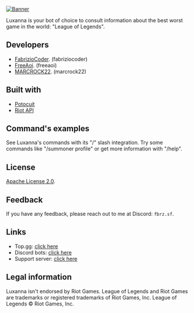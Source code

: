 [![Banner](https://i.imgur.com/biAW7gB.png)](https://discord.com/api/oauth2/authorize?client_id=949565943275720736&permissions=2147796992&scope=bot%20applications.commands)

Luxanna is your bot of choice to consult information about the best worst game in the world: "League of Legends".

## Developers

- [FabrizioCoder](https://www.github.com/FabrizioCoder). (fabriziocoder)
- [FreeAoi](https://github.com/FreeAoi). (freeaoi)
- [MARCROCK22](https://github.com/MARCROCK22). (marcrock22)

## Built with

- [Potocuit]()
- [Riot API](https://developer.riotgames.com/)

## Command's examples

See Luxanna's commands with its "/" slash integration. Try some commands like "/summoner profile" or get more information with "/help".

<!-- ![Profile Command](https://i.imgur.com/RoudP5n.png)

![LastMatch Command](https://i.imgur.com/xakSYOH.png) -->

## License

[Apache License 2.0](https://choosealicense.com/licenses/apache-2.0/).

## Feedback

If you have any feedback, please reach out to me at Discord: `fbrz.sf`.

## Links

- Top.gg: [click here](https://top.gg/bot/949565943275720736)
- Discord bots: [click here](https://discord.bots.gg/bots/949565943275720736)
- Support server: [click here](https://discord.gg/AcruVkyYHm)

## Legal information

Luxanna isn't endorsed by Riot Games.
League of Legends and Riot Games are trademarks or registered trademarks of Riot Games, Inc. League of Legends © Riot Games, Inc.
